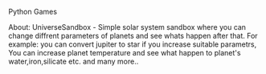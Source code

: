 Python Games

About:
UniverseSandbox - Simple solar system sandbox where you can change diffrent parameters of planets and see whats happen after that.
For example: you can convert jupiter to star if you increase suitable parametrs,
You can increase planet temperature and see what happen to planet's water,iron,silicate etc.
and many more..
